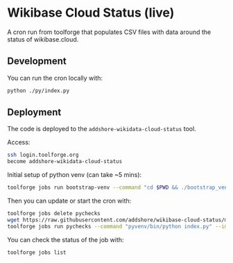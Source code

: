 # Wikibase Cloud Status (live)

A cron run from toolforge that populates CSV files with data around the status of wikibase.cloud.

## Development

You can run the cron locally with:

```sh
python ./py/index.py 
```

## Deployment

The code is deployed to the `addshore-wikidata-cloud-status` tool.

Access:

```sh
ssh login.toolforge.org
become addshore-wikidata-cloud-status
```

Initial setup of python venv (can take ~5 mins):

```sh
toolforge jobs run bootstrap-venv --command "cd $PWD && ./bootstrap_venv.sh" --image python3.11 --wait
```

Then you can update or start the cron with:

```sh
toolforge jobs delete pychecks
wget https://raw.githubusercontent.com/addshore/wikibase-cloud-status/main/py/index.py -O index.py
toolforge jobs run pychecks --command "pyvenv/bin/python index.py" --image python3.11 --continuous
```

You can check the status of the job with:

```sh
toolforge jobs list
```
